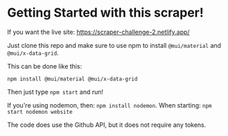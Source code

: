 # Getting Started with this scraper!

If you want the live site: https://scraper-challenge-2.netlify.app/

Just clone this repo and make sure to use npm to install ```@mui/material``` and ```@mui/x-data-grid```.

This can be done like this:

```npm install @mui/material @mui/x-data-grid```

Then just type ```npm start``` and run!

If you're using nodemon, then: ```npm install nodemon```. When starting: ```npm start nodemon website```


The code does use the Github API, but it does not require any tokens.
